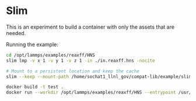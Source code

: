 # Slim

This is an experiment to build a container with only the assets that are needed.

Running the example:

```bash
cd /opt/lammps/examples/reaxff/HNS
slim lmp -v x 1 -v y 1 -v z 1 -in ./in.reaxff.hns -nocite

# Mount to a persistent location and keep the cache
slim --keep --mount-path /home/sochat1_llnl_gov/compat-lib/example/slim/lammps lmp -v x 1 -v y 1 -v z 1 -in ./in.reaxff.hns -nocite
```

```bash
docker build -t test .
docker run --workdir /opt/lammps/examples/reaxff/HNS --entrypoint /usr/bin/lmp -it test -v x 1 -v y 1 -v z 1 -in ./in.reaxff.hns -nocite
```
